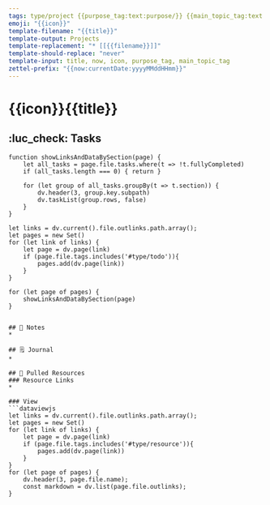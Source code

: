 ```yaml
---
tags: type/project {{purpose_tag:text:purpose/}} {{main_topic_tag:text:topic/}}
emoji: "{{icon}}"
template-filename: "{{title}}"
template-output: Projects
template-replacement: "* [[{{filename}}]]"
template-should-replace: "never" 
template-input: title, now, icon, purpose_tag, main_topic_tag
zettel-prefix: "{{now:currentDate:yyyyMMddHHmm}}"
---
```


# {{icon}}{{title}}

## :luc_check: Tasks
```dataviewjs
function showLinksAndDataBySection(page) {
	let all_tasks = page.file.tasks.where(t => !t.fullyCompleted)
	if (all_tasks.length === 0) { return }

	for (let group of all_tasks.groupBy(t => t.section)) {
		dv.header(3, group.key.subpath)
		dv.taskList(group.rows, false)
	}
}

let links = dv.current().file.outlinks.path.array();
let pages = new Set()
for (let link of links) {
	let page = dv.page(link)
	if (page.file.tags.includes('#type/todo')){
		pages.add(dv.page(link))
	}
}

for (let page of pages) {
	showLinksAndDataBySection(page)
}


## 📃 Notes
* 

## 🗒️ Journal
* 

## 📑 Pulled Resources
### Resource Links
* 

### View
```dataviewjs 
let links = dv.current().file.outlinks.path.array();
let pages = new Set()
for (let link of links) {
	let page = dv.page(link)
	if (page.file.tags.includes('#type/resource')){
		pages.add(dv.page(link))
	}
}
for (let page of pages) {
	dv.header(3, page.file.name);
	const markdown = dv.list(page.file.outlinks);
}
```
